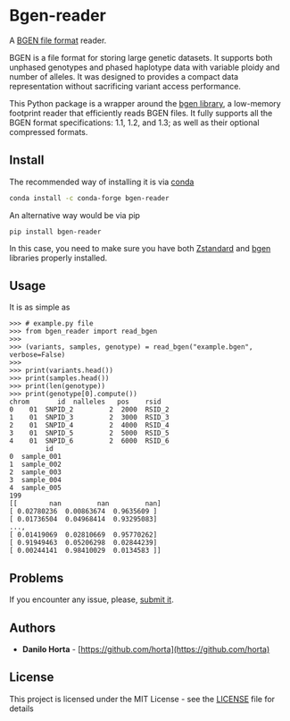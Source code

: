# Bgen-reader

A [BGEN file format](http://www.well.ox.ac.uk/~gav/bgen_format/) reader.

BGEN is a file format for storing large genetic datasets. It supports both unphased genotypes and phased haplotype data with variable ploidy and number of alleles. It was designed to provides a compact data representation without sacrificing variant access performance.

This Python package is a wrapper around the [bgen library](https://github.com/limix/bgen),
a low-memory footprint reader that efficiently reads BGEN files.
It fully supports all the BGEN format specifications: 1.1, 1.2, and 1.3;
as well as their optional compressed formats.

## Install

The recommended way of installing it is via
[conda](http://conda.pydata.org/docs/index.html)

```bash
conda install -c conda-forge bgen-reader
```

An alternative way would be via pip

```
pip install bgen-reader
```

In this case, you need to make sure you have both
[Zstandard](https://github.com/facebook/zstd) and [bgen](https://github.com/limix/bgen)
libraries properly installed.

## Usage

It is as simple as

```
>>> # example.py file
>>> from bgen_reader import read_bgen
>>>
>>> (variants, samples, genotype) = read_bgen("example.bgen", verbose=False)
>>>
>>> print(variants.head())
>>> print(samples.head())
>>> print(len(genotype))
>>> print(genotype[0].compute())
chrom       id  nalleles   pos    rsid
0    01  SNPID_2         2  2000  RSID_2
1    01  SNPID_3         2  3000  RSID_3
2    01  SNPID_4         2  4000  RSID_4
3    01  SNPID_5         2  5000  RSID_5
4    01  SNPID_6         2  6000  RSID_6
         id
0  sample_001
1  sample_002
2  sample_003
3  sample_004
4  sample_005
199
[[        nan         nan         nan]
[ 0.02780236  0.00863674  0.9635609 ]
[ 0.01736504  0.04968414  0.93295083]
...,
[ 0.01419069  0.02810669  0.95770262]
[ 0.91949463  0.05206298  0.02844239]
[ 0.00244141  0.98410029  0.0134583 ]]
```

## Problems

If you encounter any issue, please, [submit it](https://github.com/limix/bgen-reader-py/issues).

## Authors

* **Danilo Horta** - [https://github.com/horta](https://github.com/horta)

## License

This project is licensed under the MIT License - see the
[LICENSE](LICENSE) file for details
